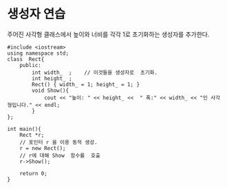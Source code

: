 
# 생성자 연습

주어진 사각형 클래스에서 
높이와 너비를 각각 1로 초기화하는 생성자를 추가한다.

```
#include <iostream>
using namespace std;
class  Rect{
	public:
		int width_  ;    // 이것들을 생성자로  초기화.
		int height_ ;
		Rect() { width_ = 1; height_ = 1; }
		void Show(){
			cout << "높이: " << height_ <<  " 폭:" << width_ << "인 사각형입니다." << endl;
		}
};

int main(){
	Rect *r;
	// 포인터 r 을 이용 동적 생성.
	r = new Rect();
	// r에 대해 Show  함수를  호출
	r->Show();

	return 0;
}


```